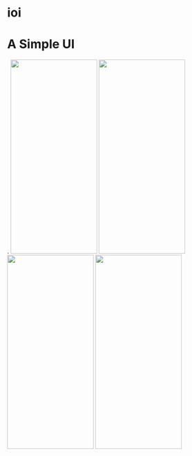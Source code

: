 # ioi

# A Simple UI
.
<img src="https://drive.google.com/uc?export=view&id=1nvsvzTZOGpe_TY_3ZKiagBVciT1x2QaA" width="200" height="450">
<img src="https://drive.google.com/uc?export=view&id=1RL43uO9jmhJK_ER8fFd1JjtZOIgfML2K" width="200" height="450">
<img src="https://drive.google.com/uc?export=view&id=1Gfr17viw-9uhyQbf3lHFRb4HJ3N_3yEq" width="200" height="450">
<img src="https://drive.google.com/uc?export=view&id=1mF5gSPby-yqCqzO4mXcQQ6zsGaYhKVEJ" width="200" height="450">